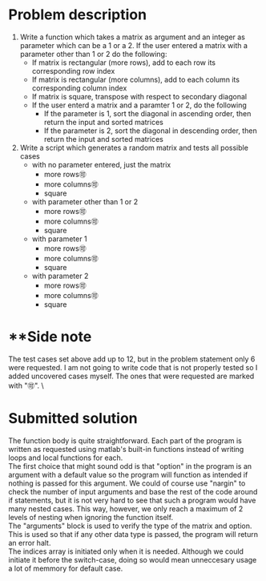 # Problem description
1. Write a function which takes a matrix as argument and an integer as parameter which can be a 1 or a 2. If the user entered a matrix with a parameter other than 1 or 2 do the following:
 	- If matrix is rectangular (more rows), add to each row its corresponding row index
 	- If matrix is rectangular (more columns), add to each column its corresponding column index
 	- If matrix is square, transpose with respect to secondary diagonal
	- If the user enterd a matrix and a paramter 1 or 2, do the following
 		- If the parameter is 1, sort the diagonal in ascending order, then return the input and sorted matrices
 		- If the parameter is 2, sort the diagonal in descending order, then return the input and sorted matrices
2. Write a script which generates a random matrix and tests all possible cases
	- with no parameter entered, just the matrix
 		- more rows🉑
 		- more columns🉑
 		- square
	- with parameter other than 1 or 2
 		- more rows🉑
 		- more columns🉑
 		- square
	- with parameter 1
		- more rows🉑
 		- more columns🉑
 		- square
	- with parameter 2
 		- more rows🉑
 		- more columns🉑
 		- square

# **Side note
The test cases set above add up to 12, but in the problem statement only 6 were requested. I am not going to write code that is not properly tested so I added uncovered cases myself. The ones that were requested are marked with "🉑". \

# Submitted solution
The function body is quite straightforward. Each part of the program is written as requested using matlab's built-in functions instead of writing loops and local functions for each.\
The first choice that might sound odd is that "option" in the program is an argument with a default value so the program will function as intended if nothing is passed for this argument. We could of course use "nargin" to check the number of input arguments and base the rest of the code around if statements, but it is not very hard to see that such a program would have many nested cases. This way, however, we only reach a maximum of 2 levels of nesting when ignoring the function itself.\
The "arguments" block is used to verify the type of the matrix and option. This is used so that if any other data type is passed, the program will return an error halt.\
The indices array is initiated only when it is needed. Although we could initiate it before the switch-case, doing so would mean unneccesary usage a lot of memmory for default case.
